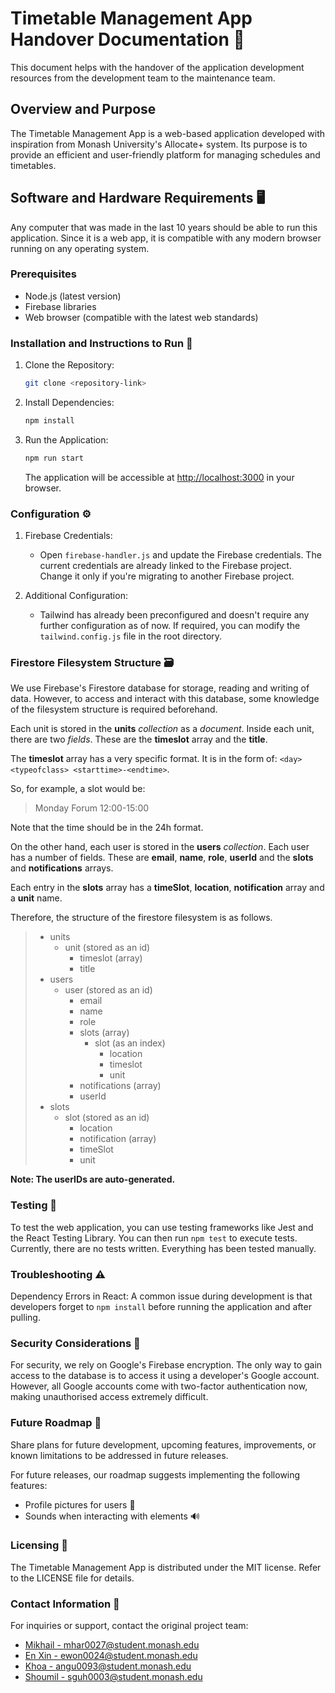 # Timetable Management App Handover Documentation 📅
This document helps with the handover of the application development resources from the development team to the maintenance team.
## Overview and Purpose
The Timetable Management App is a web-based application developed with inspiration from Monash University's Allocate+ system. Its purpose is to provide an efficient and user-friendly platform for managing schedules and timetables.

## Software and Hardware Requirements 🖥️
Any computer that was made in the last 10 years should be able to run this application. Since it is a web app, it is compatible with any modern browser running on any operating system.

### Prerequisites
- Node.js (latest version)
- Firebase libraries
- Web browser (compatible with the latest web standards)

### Installation and Instructions to Run 🚀

1. Clone the Repository:
   ```bash
   git clone <repository-link>
   ```

2. Install Dependencies:
   ```bash
   npm install
   ```

3. Run the Application:
   ```bash
   npm run start
   ```

   The application will be accessible at [http://localhost:3000](http://localhost:3000) in your browser.

### Configuration ⚙️

1. Firebase Credentials:
   - Open `firebase-handler.js` and update the Firebase credentials. The current credentials are already linked to the Firebase project. Change it only if you're migrating to another Firebase project.

2. Additional Configuration:
   - Tailwind has already been preconfigured and doesn't require any further configuration as of now. If required, you can modify the `tailwind.config.js` file in the root directory.

### Firestore Filesystem Structure 🗃️
We use Firebase's Firestore database for storage, reading and writing of data. However, to access and interact with this database, some knowledge of the filesystem structure is required beforehand.

Each unit is stored in the **units** *collection* as a *document*. Inside each unit, there are two *fields*. These are the **timeslot** array and the **title**.

The **timeslot** array has a very specific format. It is in the form of: `<day> <typeofclass> <starttime>-<endtime>`. 

So, for example, a slot would be:
> Monday Forum 12:00-15:00

Note that the time should be in the 24h format.

On the other hand, each user is stored in the **users** *collection*. Each user has a number of fields. These are **email**, **name**, **role**, **userId** and the **slots** and **notifications** arrays.

Each entry in the **slots** array has a **timeSlot**, **location**, **notification** array and a **unit** name.

Therefore, the structure of the firestore filesystem is as follows.

> - units
>    - unit (stored as an id)
>       - timeslot (array)
>       - title
> - users
>    - user (stored as an id)
>       - email
>       - name
>       - role
>       - slots (array)
>          - slot (as an index)
>             - location
>             - timeslot
>             - unit
>       - notifications (array)
>       - userId
> - slots
>    - slot (stored as an id)
>       - location
>       - notification (array)
>       - timeSlot
>       - unit

**Note: The userIDs are auto-generated.**

### Testing 🧪
To test the web application, you can use testing frameworks like Jest and the React Testing Library. You can then run `npm test` to execute tests. Currently, there are no tests written. Everything has been tested manually.

### Troubleshooting ⚠️
Dependency Errors in React: A common issue during development is that developers forget to `npm install` before running the application and after pulling.

### Security Considerations 🔐
For security, we rely on Google's Firebase encryption. The only way to gain access to the database is to access it using a developer's Google account. However, all Google accounts come with two-factor authentication now, making unauthorised access extremely difficult.

### Future Roadmap 🚀
Share plans for future development, upcoming features, improvements, or known limitations to be addressed in future releases.

For future releases, our roadmap suggests implementing the following features:
- Profile pictures for users 📸
- Sounds when interacting with elements 🔊

### Licensing 📄
The Timetable Management App is distributed under the MIT license. Refer to the LICENSE file for details.

### Contact Information 📧
For inquiries or support, contact the original project team:
- [Mikhail - mhar0027@student.monash.edu](mailto:mhar0027@student.monash.edu)
- [En Xin - ewon0024@student.monash.edu](mailto:ewon0024@student.monash.edu)
- [Khoa - angu0093@student.monash.edu](mailto:angu0093@student.monash.edu)
- [Shoumil - sguh0003@student.monash.edu](mailto:sguh0003@student.monash.edu)

